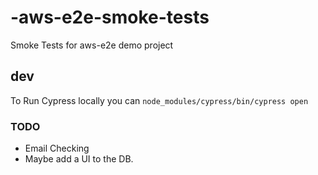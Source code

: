 # -aws-e2e-smoke-tests
Smoke Tests for  aws-e2e demo project



## dev
To Run Cypress locally you can `node_modules/cypress/bin/cypress open`


### TODO
* Email Checking
* Maybe add a UI to the DB.